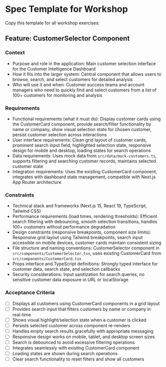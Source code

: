 # Spec Template for Workshop

Copy this template for all workshop exercises:

## Feature: CustomerSelector Component

### Context
- Purpose and role in the application: Main customer selection interface for the Customer Intelligence Dashboard
- How it fits into the larger system: Central component that allows users to browse, search, and select customers for detailed analysis
- Who will use it and when: Customer success teams and account managers who need to quickly find and select customers from a list of 100+ customers for monitoring and analysis

### Requirements
- Functional requirements (what it must do): Display customer cards using the CustomerCard component, provide search/filter functionality by name or company, show visual selection state for chosen customer, persist customer selection across interactions
- User interface requirements: Clean grid layout of customer cards, prominent search input field, highlighted selection state, responsive design for mobile and desktop, loading states for search operations
- Data requirements: Uses mock data from `src/data/mock-customers.ts`, supports filtering and searching customer records, maintains selected customer state
- Integration requirements: Uses the existing CustomerCard component, integrates with dashboard state management, compatible with Next.js App Router architecture

### Constraints
- Technical stack and frameworks (Next.js 15, React 19, TypeScript, Tailwind CSS)
- Performance requirements (load times, rendering thresholds): Efficient search filtering with debouncing, smooth selection transitions, handles 100+ customers without performance degradation
- Design constraints (responsive breakpoints, component size limits): Responsive grid layout using Tailwind breakpoints, search input accessible on mobile devices, customer cards maintain consistent sizing
- File structure and naming conventions: CustomerSelector component in `src/components/CustomerSelector.tsx`, uses existing CustomerCard from `src/components/CustomerCard.tsx`
- Props interface and TypeScript definitions: Strongly typed interface for customer data, search state, and selection callbacks
- Security considerations: Input sanitization for search queries, no sensitive customer data exposure in URL or localStorage

### Acceptance Criteria
- [ ] Displays all customers using CustomerCard components in a grid layout
- [ ] Provides search input that filters customers by name or company in real-time
- [ ] Shows visual highlight/selection state when a customer is clicked
- [ ] Persists selected customer across component re-renders
- [ ] Handles empty search results gracefully with appropriate messaging
- [ ] Responsive design works on mobile, tablet, and desktop screen sizes
- [ ] Search is debounced to avoid excessive filtering operations
- [ ] Integrates seamlessly with existing CustomerCard component
- [ ] Loading states are shown during search operations
- [ ] Clear search functionality to reset filters and show all customers